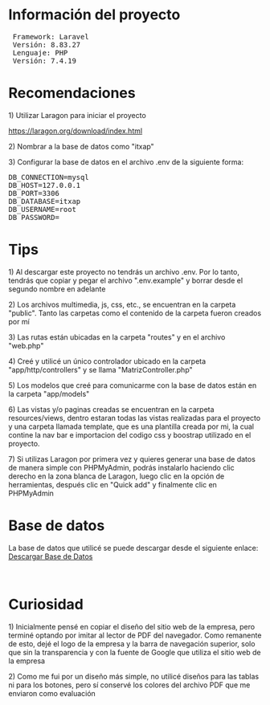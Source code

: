 <h1>Información del proyecto</h1>
<pre>
 Framework: Laravel
 Versión: 8.83.27
 Lenguaje: PHP
 Versión: 7.4.19
</pre>
<h1>Recomendaciones</h1>
<p>1) Utilizar Laragon para iniciar el proyecto</p>
<p><a href="https://laragon.org/download/index.html">https://laragon.org/download/index.html</a></p>
<p>2) Nombrar a la base de datos como "itxap"</p>
<p>3) Configurar la base de datos en el archivo .env de la siguiente forma:</p>
<pre>
DB_CONNECTION=mysql
DB_HOST=127.0.0.1
DB_PORT=3306
DB_DATABASE=itxap
DB_USERNAME=root
DB_PASSWORD=
</pre>
<h1>Tips</h1>
<p>1) Al descargar este proyecto no tendrás un archivo .env. Por lo tanto, tendrás que copiar y pegar el archivo ".env.example" y borrar desde el segundo nombre en adelante</p>
<p>2) Los archivos multimedia, js, css, etc., se encuentran en la carpeta "public". Tanto las carpetas como el contenido de la carpeta fueron creados por mí</p>
<p>3) Las rutas están ubicadas en la carpeta "routes" y en el archivo "web.php"</p>
<p>4) Creé y utilicé un único controlador ubicado en la carpeta "app/http/controllers" y se llama "MatrizController.php"</p>
<p>5) Los modelos que creé para comunicarme con la base de datos están en la carpeta "app/models"</p>
<p>6) Las vistas y/o paginas creadas se encuentran en la carpeta resources/views, dentro estaran todas las vistas realizadas para el proyecto y una carpeta llamada template, que es una plantilla creada por mi, la cual contine la nav bar e importacion del codigo css y boostrap utilizado en el proyecto.
<p>7) Si utilizas Laragon por primera vez y quieres generar una base de datos de manera simple con PHPMyAdmin, podrás instalarlo haciendo clic derecho en la zona blanca de Laragon, luego clic en la opción de herramientas, después clic en "Quick add" y finalmente clic en PHPMyAdmin</p>
<h1>Base de datos</h1>
<p>La base de datos que utilicé se puede descargar desde el siguiente enlace: <a href="https://drive.google.com/file/d/1flzYdfGG4g4R4LMaPcmmb0pI25n_tlJ5/view?usp=sharing">Descargar Base de Datos</a></p>
<br>
<h1>Curiosidad</h1>
<p>1) Inicialmente pensé en copiar el diseño del sitio web de la empresa, pero terminé optando por imitar al lector de PDF del navegador. Como remanente de esto, dejé el logo de la empresa y la barra de navegación superior, solo que sin la transparencia y con la fuente de Google que utiliza el sitio web de la empresa</p>
<p>2) Como me fui por un diseño más simple, no utilicé diseños para las tablas ni para los botones, pero sí conservé los colores del archivo PDF que me enviaron como evaluación</p>
